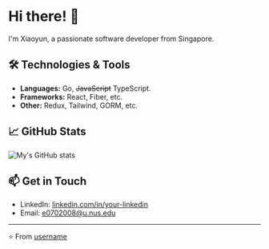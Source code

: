 # Hi there! 👋

I'm Xiaoyun, a passionate software developer from Singapore.

## 🛠️ Technologies & Tools

- **Languages:** Go, ~~JavaScript~~ TypeScript.
- **Frameworks:** React, Fiber, etc.
- **Other:** Redux, Tailwind, GORM, etc.

## 📈 GitHub Stats

![My's GitHub stats](https://github-readme-stats.vercel.app/api?username=ForAeons&show_icons=true&theme=dracula)

## 📫 Get in Touch

- LinkedIn: [linkedin.com/in/your-linkedin](https://www.linkedin.com/in/w-xiaoyun/)
- Email: e0702008@u.nus.edu

---

⭐️ From [username](https://github.com/ForAeons)
